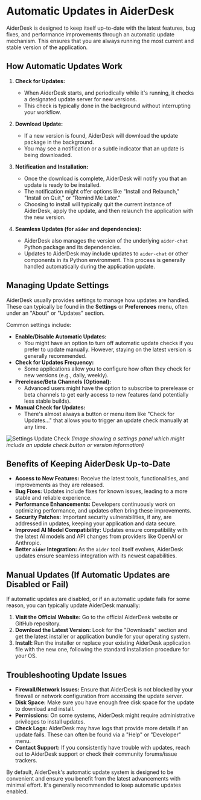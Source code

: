 # Automatic Updates in AiderDesk

AiderDesk is designed to keep itself up-to-date with the latest features, bug fixes, and performance improvements through an automatic update mechanism. This ensures that you are always running the most current and stable version of the application.

## How Automatic Updates Work

1.  **Check for Updates:**
    *   When AiderDesk starts, and periodically while it's running, it checks a designated update server for new versions.
    *   This check is typically done in the background without interrupting your workflow.

2.  **Download Update:**
    *   If a new version is found, AiderDesk will download the update package in the background.
    *   You may see a notification or a subtle indicator that an update is being downloaded.

3.  **Notification and Installation:**
    *   Once the download is complete, AiderDesk will notify you that an update is ready to be installed.
    *   The notification might offer options like "Install and Relaunch," "Install on Quit," or "Remind Me Later."
    *   Choosing to install will typically quit the current instance of AiderDesk, apply the update, and then relaunch the application with the new version.

4.  **Seamless Updates (for `aider` and dependencies):**
    *   AiderDesk also manages the version of the underlying `aider-chat` Python package and its dependencies.
    *   Updates to AiderDesk may include updates to `aider-chat` or other components in its Python environment. This process is generally handled automatically during the application update.

## Managing Update Settings

AiderDesk usually provides settings to manage how updates are handled. These can typically be found in the **Settings** or **Preferences** menu, often under an "About" or "Updates" section.

Common settings include:

-   **Enable/Disable Automatic Updates:**
    *   You might have an option to turn off automatic update checks if you prefer to update manually. However, staying on the latest version is generally recommended.
-   **Check for Updates Frequency:**
    *   Some applications allow you to configure how often they check for new versions (e.g., daily, weekly).
-   **Prerelease/Beta Channels (Optional):**
    *   Advanced users might have the option to subscribe to prerelease or beta channels to get early access to new features (and potentially less stable builds).
-   **Manual Check for Updates:**
    *   There's almost always a button or menu item like "Check for Updates..." that allows you to trigger an update check manually at any time.

![Settings Update Check](images/settings.png)
*(Image showing a settings panel which might include an update check button or version information)*

## Benefits of Keeping AiderDesk Up-to-Date

-   **Access to New Features:** Receive the latest tools, functionalities, and improvements as they are released.
-   **Bug Fixes:** Updates include fixes for known issues, leading to a more stable and reliable experience.
-   **Performance Enhancements:** Developers continuously work on optimizing performance, and updates often bring these improvements.
-   **Security Patches:** Important security vulnerabilities, if any, are addressed in updates, keeping your application and data secure.
-   **Improved AI Model Compatibility:** Updates ensure compatibility with the latest AI models and API changes from providers like OpenAI or Anthropic.
-   **Better `aider` Integration:** As the `aider` tool itself evolves, AiderDesk updates ensure seamless integration with its newest capabilities.

## Manual Updates (If Automatic Updates are Disabled or Fail)

If automatic updates are disabled, or if an automatic update fails for some reason, you can typically update AiderDesk manually:

1.  **Visit the Official Website:** Go to the official AiderDesk website or GitHub repository.
2.  **Download the Latest Version:** Look for the "Downloads" section and get the latest installer or application bundle for your operating system.
3.  **Install:** Run the installer or replace your existing AiderDesk application file with the new one, following the standard installation procedure for your OS.

## Troubleshooting Update Issues

-   **Firewall/Network Issues:** Ensure that AiderDesk is not blocked by your firewall or network configuration from accessing the update server.
-   **Disk Space:** Make sure you have enough free disk space for the update to download and install.
-   **Permissions:** On some systems, AiderDesk might require administrative privileges to install updates.
-   **Check Logs:** AiderDesk may have logs that provide more details if an update fails. These can often be found via a "Help" or "Developer" menu.
-   **Contact Support:** If you consistently have trouble with updates, reach out to AiderDesk support or check their community forums/issue trackers.

By default, AiderDesk's automatic update system is designed to be convenient and ensure you benefit from the latest advancements with minimal effort. It's generally recommended to keep automatic updates enabled.
